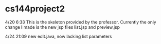 # cs144project2

4/20 6:33
This is the skeleton provided by the professor. Currently the only change I made is the new jsp files list.jsp and preview.jsp

4/24 21:09
new edit.java, now lacking list parameters
